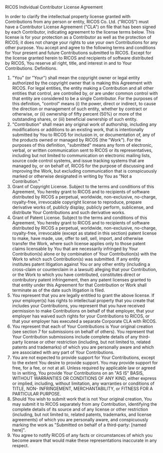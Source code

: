 RICOS Individual Contributor License Agreement

In order to clarify the intellectual property license granted with Contributions from any person or entity, RICOS Co. Ltd. ("RICOS") must have a Contributor License Agreement ("CLA") on file that has been signed by each Contributor, indicating agreement to the license terms below. This license is for your protection as a Contributor as well as the protection of RICOS; it does not change your rights to use your own Contributions for any other purpose.
You accept and agree to the following terms and conditions for Your present and future Contributions submitted to RICOS. Except for the license granted herein to RICOS and recipients of software distributed by RICOS, You reserve all right, title, and interest in and to Your Contributions.
Definitions.

1. "You" (or "Your") shall mean the copyright owner or legal entity authorized by the copyright owner that is making this Agreement with RICOS. For legal entities, the entity making a Contribution and all other entities that control, are controlled by, or are under common control with that entity are considered to be a single Contributor. For the purposes of this definition, "control" means (i) the power, direct or indirect, to cause the direction or management of such entity, whether by contract or otherwise, or (ii) ownership of fifty percent (50%) or more of the outstanding shares, or (iii) beneficial ownership of such entity.
1. "Contribution" shall mean any original work of authorship, including any modifications or additions to an existing work, that is intentionally submitted by You to RICOS for inclusion in, or documentation of, any of the products owned or managed by RICOS (the "Work"). For the purposes of this definition, "submitted" means any form of electronic, verbal, or written communication sent to RICOS or its representatives, including but not limited to communication on electronic mailing lists, source code control systems, and issue tracking systems that are managed by, or on behalf of, RICOS for the purpose of discussing and improving the Work, but excluding communication that is conspicuously marked or otherwise designated in writing by You as "Not a Contribution."
1. Grant of Copyright License. Subject to the terms and conditions of this Agreement, You hereby grant to RICOS and to recipients of software distributed by RICOS a perpetual, worldwide, non-exclusive, no-charge, royalty-free, irrevocable copyright license to reproduce, prepare derivative works of, publicly display, publicly perform, sublicense, and distribute Your Contributions and such derivative works.
1. Grant of Patent License. Subject to the terms and conditions of this Agreement, You hereby grant to RICOS and to recipients of software distributed by RICOS a perpetual, worldwide, non-exclusive, no-charge, royalty-free, irrevocable (except as stated in this section) patent license to make, have made, use, offer to sell, sell, import, and otherwise transfer the Work, where such license applies only to those patent claims licensable by You that are necessarily infringed by Your Contribution(s) alone or by combination of Your Contribution(s) with the Work to which such Contribution(s) was submitted. If any entity institutes patent litigation against You or any other entity (including a cross-claim or counterclaim in a lawsuit) alleging that your Contribution, or the Work to which you have contributed, constitutes direct or contributory patent infringement, then any patent licenses granted to that entity under this Agreement for that Contribution or Work shall terminate as of the date such litigation is filed.
1. You represent that you are legally entitled to grant the above license. If your employer(s) has rights to intellectual property that you create that includes your Contributions, you represent that you have received permission to make Contributions on behalf of that employer, that your employer has waived such rights for your Contributions to RICOS, or that your employer has executed a separate Corporate CLA with RICOS.
1. You represent that each of Your Contributions is Your original creation (see section 7 for submissions on behalf of others). You represent that Your Contribution submissions include complete details of any third-party license or other restriction (including, but not limited to, related patents and trademarks) of which you are personally aware and which are associated with any part of Your Contributions.
1. You are not expected to provide support for Your Contributions, except to the extent You desire to provide support. You may provide support for free, for a fee, or not at all. Unless required by applicable law or agreed to in writing, You provide Your Contributions on an "AS IS" BASIS, WITHOUT WARRANTIES OR CONDITIONS OF ANY KIND, either express or implied, including, without limitation, any warranties or conditions of TITLE, NON- INFRINGEMENT, MERCHANTABILITY, or FITNESS FOR A PARTICULAR PURPOSE.
1. Should You wish to submit work that is not Your original creation, You may submit it to RICOS separately from any Contribution, identifying the complete details of its source and of any license or other restriction (including, but not limited to, related patents, trademarks, and license agreements) of which you are personally aware, and conspicuously marking the work as "Submitted on behalf of a third-party: [named here]".
1. You agree to notify RICOS of any facts or circumstances of which you become aware that would make these representations inaccurate in any respect.

